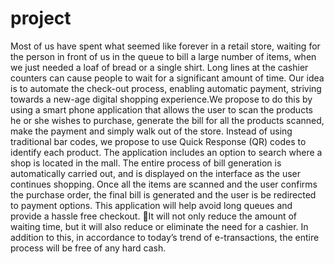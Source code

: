 # project
Most of us have spent what seemed like forever in a retail store, waiting for the person in front of us in the queue to bill a large number of items, when we just needed a loaf of bread or a single shirt.  Long lines at the cashier counters can cause people to wait for a significant amount of time.  Our idea is to automate the check-out process, enabling automatic payment, striving towards a new-age digital shopping experience.We propose to do this by using a smart phone application that allows the user to scan the products he or she wishes to purchase, generate the bill for all the products scanned, make the payment and simply walk out of the store.   Instead of using traditional bar codes, we propose to use Quick Response (QR) codes to identify each product.  The application includes an option to search where a shop is located in the mall. The entire process of bill generation is automatically carried out, and is displayed on the interface as the user continues shopping.  Once all the items are scanned and the user confirms the purchase order, the final bill is generated and the user is be redirected to payment options. This application will help avoid long queues and provide a hassle free checkout.   It will not only reduce the amount of waiting time, but it will also reduce or eliminate the need for a cashier. In addition to this, in accordance to today’s trend of e-transactions, the entire process will be free of any hard cash.
